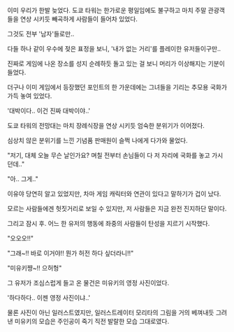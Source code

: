 이미 우리가 한발 늦었다. 도쿄 타워는 한가로운 평일임에도 불구하고 마치 주말 관광객들을 연상 시키듯 빼곡하게 사람들이 들어차 있었다.

그것도 전부 '남자'들로만..

다들 하나 같이 우수에 젖은 표정을 보니, '내가 없는 거리'를 플레이한 유저들이구만..

진짜로 게임에 나온 장소를 성지 순례하듯 돌고 있는 걸 보니 머리가 이상해지는 기분이 들었다.

더구나 이미 게임에서 등장했던 포인트의 한 가운데에는 그녀들을 기리는 추모용 국화가 가득 놓여 있었다.

'대박이다.. 이건 진짜 대박이야..'

도쿄 타워의 전망대는 마치 장례식장을 연상 시키듯 엄숙한 분위기가 이어졌다. 

심상치 않은 분위기를 느낀 기념품 판매원이 슬쩍 나에게 다가와 물었다.

"저기, 대체 오늘 무슨 날인가요? 며칠 전부터 손님들이 다 저 자리에 국화를 놓고 가시던데.."

"아.. 그게.."

이유야 당연히 알고 있었지만, 차마 게임 캐릭터와 연관이 있다고 말하기가 겁이 났다.

모르는 사람들에겐 헛짓거리로 보일 수 있지만, 저 사람들은 지금 완전 진지하단 말이다.

그리고 잠시 후. 어느 한 유저의 행동에 좌중의 사람들이 탄성을 지르기 시작했다.

"오오오!!"

"그래~!! 바로 이거야!! 뭔가 허전 하다 싶더라니!!"

"미유키쨩~!! 으허헝"

그 유저가 조심스럽게 들고 온 물건은 미유키의 영정 사진이었다.

'하다하다.. 이젠 영정 사진이냐..'

물론 사진이 아닌 일러스트였지만, 일러스트레이터 모리타의 그림을 거의 베껴내듯 그려낸 미유키의 모습은 주인공이 죽기 직전 발랄한 모습 그대로였다.